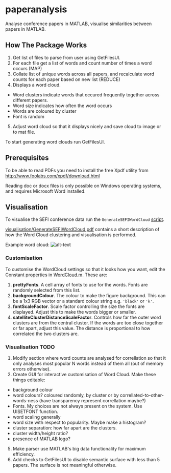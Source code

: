 paperanalysis
=============

Analyse conference papers in MATLAB, visualise similarities between papers in MATLAB.


How The Package Works
----------------------

1. Get list of files to parse from user using GetFilesUI.
2. For each file get a list of words and count number of times a word occurs (MAP)
3. Collate list of unique words across all papers, and recalculate word counts for each paper based on new list (REDUCE)
4. Displays a word cloud. 
  * Word clusters indicate words that occured frequently together across different papers. 
  * Word size indicates how often the word occurs
  * Words are coloured by cluster
  * Font is random
5. Adjust word cloud so that it displays nicely and save cloud to image or to mat file.

To start generating word clouds run GetFilesUI.

Prerequisites
-------------
To be able to read PDFs you need to install the free Xpdf utility from http://www.foolabs.com/xpdf/download.html

Reading doc or docx files is only possible on Windows operating systems, and requires Microsoft Word installed.

Visualisation
-------------

To visualise the SEFI conference data run the `GenerateSEFIWordCloud` [script](./visualisation/GenerateSEFIWordCloud.m).

[visualisation/GenerateSEFIWordCloud.pdf](./visualisation/GenerateSEFIWordCloud.pdf) contains a short description of how the Word Cloud clustering and visualisation is performed.

Example word cloud:
![alt-text](https://raw.githubusercontent.com/drjs/paperanalysis/master/images/75WordsCloudBlack.png "sample word cloud")

### Customisation

To customise the WordCloud settings so that it looks how you want, edit the Constant properties in [WordCloud.m](./visualisation/WordCloud.m).
These are:

1. **prettyFonts**. A cell array of fonts to use for the words. Fonts are randomly selected from this list.
2. **backgroundColour**. The colour to make the figure background. This can be a 1x3 RGB vector or a standard colour string e.g. `'black'` or `'k'`.
3. **fontScaleFactor**. Scale factor controlling the size the fonts are displayed. Adjust this to make the words bigger or smaller.
4. **satelliteClusterDistanceScaleFactor**. Controls how far the outer word clusters are from the central cluster. If the words are too close together or far apart, adjust this value. The distance is proportional to how correlated the two clusters are.

### Visualisation TODO

1. Modify section where word counts are analysed for correllation so that it only analyses most popular N words instead of them all (out of memory errors otherwise).
2. Create GUI for interactive customisation of Word Cloud. Make these things editable:
  * background colour
  * word colours? coloured randomly, by cluster or by correllated-to-other-words-ness (have transparency represent correllation maybe?)
  * Fonts. My choices are not always present on the system. Use UISETFONT function.
  * word scaling generally
  * word size with respect to popularity. Maybe make a histogram?
  * cluster separation: how far apart are the clusters.
  * cluster width/height ratio?
  * presence of MATLAB logo?
5. Make parser use MATLAB's big data functionality for maximum efficiency.
6. Add checks to GetFilesUI to disable semantic surface with less than 5 papers. The surface is not meaningful otherwise.

    

